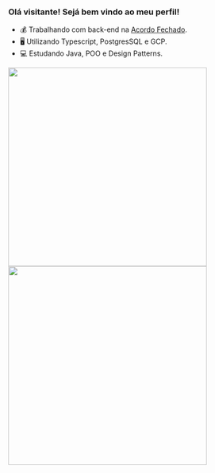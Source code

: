 ### Olá visitante! Sejá bem vindo ao meu perfil!

- 💰 Trabalhando com back-end na [Acordo Fechado](https://www.acordofechado.com.br/).
- 🖥️ Utilizando Typescript, PostgresSQL e GCP.
- 💻 Estudando Java, POO e Design Patterns.

<div align="left">
  <img width="400em" src="https://github-readme-stats.vercel.app/api?username=GusCabraal&show_icons=true&theme=dracula&include_all_commits=true&count_private=true&hide=issues,contribs"/>
  </br>
  <img width="400em" src="https://github-readme-stats.vercel.app/api/top-langs/?username=GusCabraal&layout=compact&langs_count=7&theme=dracula&hide=html,css,shell&size_weight=0.5&count_weight=0.5"/>
</div>

